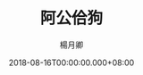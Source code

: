 ---
issue: 288
title: 阿公佮狗
author: 楊月卿
date: 2018-08-16T00:00:00.000+08:00
topic: 懷想
difficulty: 2
wikidata: Q98095713
wikidata_link: https://www.wikidata.org/wiki/Q98095713
author_wikidata_link: https://www.wikidata.org/wiki/Q98096350
author_wikidata: Q98096350
---